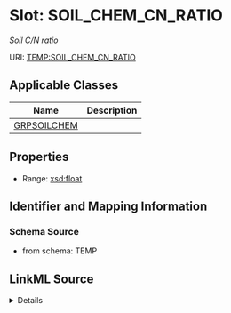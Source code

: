 # Slot: SOIL_CHEM_CN_RATIO
_Soil C/N ratio_


URI: [TEMP:SOIL_CHEM_CN_RATIO](https://example.org/TEMP/SOIL_CHEM_CN_RATIO)



<!-- no inheritance hierarchy -->




## Applicable Classes

| Name | Description |
| --- | --- |
[GRPSOILCHEM](GRPSOILCHEM.md) | 






## Properties

* Range: [xsd:float](xsd:float)







## Identifier and Mapping Information







### Schema Source


* from schema: TEMP




## LinkML Source

<details>
```yaml
name: SOIL_CHEM_CN_RATIO
description: Soil C/N ratio
from_schema: TEMP
rank: 1000
alias: SOIL_CHEM_CN_RATIO
domain_of:
- GRP_SOIL_CHEM
range: float
unit:
  symbol: '% by mass'

```
</details>